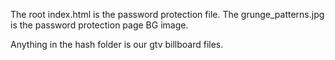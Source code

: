 The root index.html is the password protection file. The grunge_patterns.jpg is the password protection page BG image.

Anything in the hash folder is our gtv billboard files.
